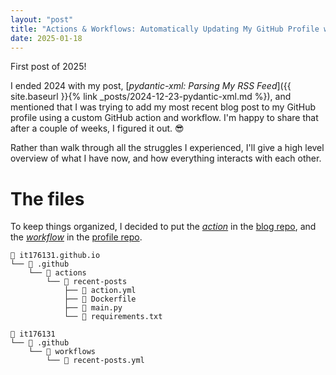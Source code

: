 ```yaml
---
layout: "post"
title: "Actions & Workflows: Automatically Updating My GitHub Profile with Recent Blog Posts"
date: 2025-01-18
---
```


First post of 2025!

I ended 2024 with my post, [_pydantic-xml: Parsing My RSS Feed_]({{ site.baseurl }}{% link _posts/2024-12-23-pydantic-xml.md %}),
and mentioned that I was trying to add my most recent blog post to my GitHub profile using a custom GitHub action and workflow.
I'm happy to share that after a couple of weeks, I figured it out. 😎

Rather than walk through all the struggles I experienced,
I'll give a high level overview of what I have now, and how everything interacts with each other.

# The files
To keep things organized,
I decided
to put the [_action_](https://docs.github.com/en/actions/about-github-actions/understanding-github-actions#actions) in the [blog repo](https://github.com/it176131/it176131.github.io),
and the [_workflow_](https://docs.github.com/en/actions/about-github-actions/understanding-github-actions#workflows) in the [profile repo](https://github.com/it176131/it176131).
```
📂 it176131.github.io
└── 📂 .github
    └── 📂 actions
        └── 📂 recent-posts
            ├── 🔧 action.yml
            ├── 🐋 Dockerfile
            ├── 🐍 main.py
            └── 📄 requirements.txt

📂 it176131
└── 📂 .github
    └── 📂 workflows
        └── 🔧 recent-posts.yml
```